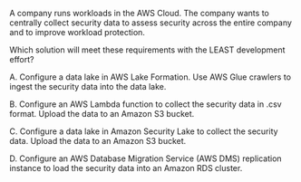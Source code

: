 A company runs workloads in the AWS Cloud. The company wants to centrally collect security data to assess security across the entire company and to improve workload protection.

Which solution will meet these requirements with the LEAST development effort?

A. Configure a data lake in AWS Lake Formation. Use AWS Glue crawlers to ingest the security data into the data lake.

B. Configure an AWS Lambda function to collect the security data in .csv format. Upload the data to an Amazon S3 bucket.

C. Configure a data lake in Amazon Security Lake to collect the security data. Upload the data to an Amazon S3 bucket.

D. Configure an AWS Database Migration Service (AWS DMS) replication instance to load the security data into an Amazon RDS cluster.
